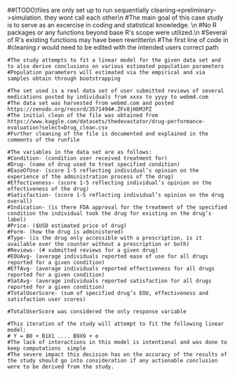 ##(TODO)files are only set up to run sequentially cleaning->preliminary->simulation. they wont call each other\n
#The main goal of this case study is to serve as an excercise in coding and statistical knowledge. \n
#No R packages or any functions beyond base R's scope were utilized.\n
#Several of R's existing functions may have been rewritten\n
#The first line of code in #cleaning.r would need to be edited with the intended users correct path

    #The study attempts to fit a linear model for the given data set and to also derive conclusions on various estimated population parameters
    #Population parameters will estimated via the empirical and via samples obtain through bootstrapping

    #The set used is a real data set of user submitted reviews of several medications posted by individuals from xxxx to yyyy to webmd.com 
    #The data set was harvested from webmd.com and posted https://zenodo.org/record/3571494#.ZFv8jHbMJPZ
    #The initial clean of the file was obtained from https://www.kaggle.com/datasets/thedevastator/drug-performance-evaluation?select=Drug_clean.csv
    #Further cleaning of the file is documented and explained in the comments of the runfile

    #The variables in the data set are as follows:
    #Condition- (condition user received treatment for)
    #Drug- (name of drug used to treat specified condition)
    #EaseOfUse- (score 1-5 reflecting individual’s opinion on the experience of the administration process of the drug)
    #Effectiveness- (score 1-5 reflecting individual’s opinion on the effectiveness of the drug)
    #Satisfaction- (score 1-5 reflecting individual’s opinion on the drug overall)
    #Indication- (is there FDA approval for the treatment of the specified condition the individual took the drug for existing on the drug’s label)
    #Price- ($USD estimated price of drug)
    #Form- (how the drug is administered)
    #Type- (is the drug only accessible with a prescription, is it available over the counter without a prescription or both)
    #Reviews- (# submitted reviews for a given drug)
    #EOUAvg- (average individuals reported ease of use for all drugs reported for a given condition)
    #EffAvg- (average individuals reported effectiveness for all drugs reported for a given condition)
    #SatAvg- (average individuals reported satisfaction for all drugs reported for a given condition)
    #TotalUserScore- (sum of specified drug’s EOU, effectiveness and satisfaction user scores)

    #TotalUserScore was considered the only response variable
    
    #This iteration of the study will attempt to fit the following linear model:
    # Y = B0 + B1X1 .... B9X9 + e
    #The lack of interactions in this model is intentional and was done to keep computations  simple
    #The severe impact this decision has on the accuracy of the results of the study should go into consideration if any actionable conclusion were to be derived from the study.

